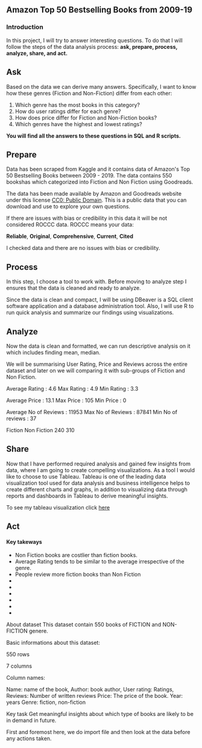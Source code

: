 
## Amazon Top 50 Bestselling Books from 2009-19

### Introduction

In this project, I will try to answer interesting questions. To do that I will follow the steps of the data analysis process: **ask, prepare, process, analyze, share, and act.**

## Ask

Based on the data we can derive many answers. Specifically, I want to know how these genres (Fiction and Non-Fiction) differ from each other:

1. Which genre has the most books in this category?
2. How do user ratings differ for each genre?
3. How does price differ for Fiction and Non-Fiction books?
4. Which genres have the highest and lowest ratings?

**You will find all the answers to these questions in SQL and R scripts.**

## Prepare

Data has been scraped from Kaggle and it contains data of Amazon's Top 50 Bestselling Books between 2009 - 2019. The data contains 550 bookshas which categorized into Fiction and Non Fiction using Goodreads.  

The data has been made available by Amazon and Goodreads website under this license [CC0: Public Domain](https://creativecommons.org/publicdomain/zero/1.0/). This is a public data that you can download and use to explore your own questions.

If there are issues with bias or credibility in this data it will be not considered ROCCC data. ROCCC means your data:

**Reliable**, **Original**, **Comprehensive**, **Current**, **Cited**

I checked data and there are no issues with bias or credibility.

## Process

In this step, I choose a tool to work with. Before moving to analyze step I ensures that the data is cleaned and ready to analyze.

Since the data is clean and compact, I will be using DBeaver is a SQL client software application and a database administration tool. Also, I will use R to run quick analysis and summarize our findings using visualizations.

## Analyze

Now the data is clean and formatted, we can run descriptive analysis on it which includes finding mean, median.

We will be summarising User Rating, Price and Reviews across the entire dataset and later on we will comparing it with sub-groups of Fiction and Non Fiction.


Average Rating : 4.6
Max Rating : 4.9
Min Rating : 3.3


Average Price : 13.1
Max Price : 105
Min Price : 0


Average No of Reviews : 11953
Max No of Reviews : 87841
Min No of reviews : 37


Fiction Non Fiction 
240         310 

## Share

Now that I have performed required analysis and gained few insights from data, where I am going to create compelling visualizations. As a tool I would like to choose to use Tableau. Tableau is one of the leading data visualization tool used for data analysis and business intelligence helps to create different charts and graphs, in addition to visualizing data through reports and dashboards in Tableau to derive meaningful insights.

To see my tableau visualization click [here](https://public.tableau.com/app/profile/somon4257/viz/Amazontop50bestsellingbooks/Story1)

## Act

#### Key takeways

* Non Fiction books are costlier than fiction books.
* Average Rating tends to be similar to the average irrespective of the genre.
* People review more fiction books than Non Fiction
* 
*
*
*
*
*

About dataset
This dataset contain 550 books of FICTION and NON-FICTION genere.

Basic informations about this dataset:

550 rows

7 columns

Column names:

Name: name of the book,
Author: book author,
User rating: Ratings,
Reviews: Number of written reviews
Price: The price of the book.
Year: years
Genre: fiction, non-fiction

Key task
Get meaningful insights about which type of books are likely to be in demand in future.



First and foremost here, we do import file and then look at the data before any actions taken.








